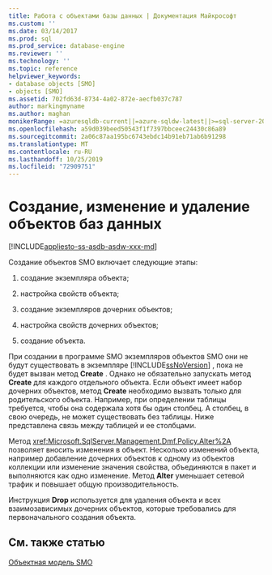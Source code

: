 ```yaml
---
title: Работа с объектами базы данных | Документация Майкрософт
ms.custom: ''
ms.date: 03/14/2017
ms.prod: sql
ms.prod_service: database-engine
ms.reviewer: ''
ms.technology: ''
ms.topic: reference
helpviewer_keywords:
- database objects [SMO]
- objects [SMO]
ms.assetid: 702fd63d-8734-4a02-872e-aecfb037c787
author: markingmyname
ms.author: maghan
monikerRange: =azuresqldb-current||=azure-sqldw-latest||>=sql-server-2016||=sqlallproducts-allversions||>=sql-server-linux-2017||=azuresqldb-mi-current
ms.openlocfilehash: a59d039beed50543f1f7397bbceec24430c86a89
ms.sourcegitcommit: 2a06c87aa195bc6743ebdc14b91eb71ab6b91298
ms.translationtype: MT
ms.contentlocale: ru-RU
ms.lasthandoff: 10/25/2019
ms.locfileid: "72909751"
---
```

# <a name="creating-altering-and-removing-database-objects"></a>Создание, изменение и удаление объектов баз данных
[!INCLUDE[appliesto-ss-asdb-asdw-xxx-md](../../../includes/appliesto-ss-asdb-asdw-xxx-md.md)]

  Создание объектов SMO включает следующие этапы:  
  
1.  создание экземпляра объекта;  
  
2.  настройка свойств объекта;  
  
3.  создание экземпляров дочерних объектов;  
  
4.  настройка свойств дочерних объектов;  
  
5.  создание объекта.  

 При создании в программе SMO экземпляров объектов SMO они не будут существовать в экземпляре [!INCLUDE[ssNoVersion](../../../includes/ssnoversion-md.md)] , пока не будет вызван метод **Create** . Однако не обязательно запускать метод **Create** для каждого отдельного объекта. Если объект имеет набор дочерних объектов, метод **Create** необходимо вызвать только для родительского объекта. Например, при определении таблицы требуется, чтобы она содержала хотя бы один столбец. А столбец, в свою очередь, не может существовать без таблицы. Ниже представлена связь между таблицей и ее столбцами.  
  
 Метод <xref:Microsoft.SqlServer.Management.Dmf.Policy.Alter%2A> позволяет вносить изменения в объект. Несколько изменений объекта, например добавление дочерних объектов к одному из объектов коллекции или изменение значения свойства, объединяются в пакет и выполняются как одно изменение. Метод **Alter** уменьшает сетевой трафик и повышает общую производительность.  
  
 Инструкция **Drop** используется для удаления объекта и всех взаимозависимых дочерних объектов, которые требовались для первоначального создания объекта.  
  
## <a name="see-also"></a>См. также статью  
 [Объектная модель SMO](../../../relational-databases/server-management-objects-smo/smo-object-model.md)  
  
  
